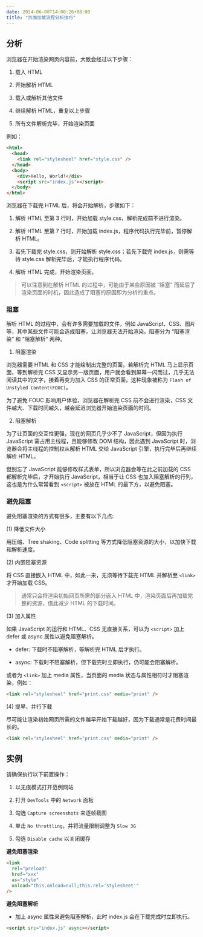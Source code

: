 ```yaml
---
date: 2024-06-08T14:00:26+08:00
title: "页面加载流程分析技巧"
---
```


## 分析

浏览器在开始渲染网页内容前，大致会经过以下步骤：

1. 载入 HTML
    
2. 开始解析 HTML
    
3. 载入或解析其他文件
    
4. 继续解析 HTML，重复以上步骤
    
5. 所有文件解析完毕，开始渲染页面
    

例如：

```html
<html>
  <head>
    <link rel="stylesheel" href="style.css" />
  </head>
  <body>
    <div>Hello, World!</div>
    <script src="index.js"></script>
  </body>
</html>
```

浏览器在下载完 HTML 后，将会开始解析，步骤如下：

1. 解析 HTML 至第 3 行时，开始加载 style.css，解析完成前不进行渲染。
    
2. 解析 HTML 至第 7 行时，开始加载 index.js，程序代码执行完毕前，暂停解析 HTML。
    
3. 若先下载完 style.css，则开始解析 style.css；若先下载完 index.js，则需等待 style.css 解析完毕后，才能执行程序代码。
    
4. 解析 HTML 完成，开始渲染页面。
    

> 可以注意到在解析 HTML 的过程中，可能由于某些原因被 “阻塞” 而延后了渲染页面的时机，因此造成了阻塞的原因即为分析的重点。

### 阻塞

解析 HTML 的过程中，会有许多需要加载的文件，例如 JavaScript、CSS、图片等，其中某些文件可能会造成阻塞，让浏览器无法开始渲染。阻塞分为 “阻塞渲染” 和 “阻塞解析” 两种。

1. 阻塞渲染

浏览器需要 HTML 和 CSS 才能绘制出完整的页面，若解析完 HTML 马上显示页面，等到解析完 CSS 又显示另一版页面，用户就会看到屏幕一闪而过，几乎无法阅读其中的文字，接着再变为加入 CSS 的正常页面，这种现象被称为 `Flash of Unstyled Content(FOUC)`。

为了避免 FOUC 影响用户体验，浏览器在解析完 CSS 前不会进行渲染，CSS 文件越大、下载时间越久，越会延迟浏览器开始渲染页面的时间。

2. 阻塞解析

为了让页面的交互性更强，现在的网页几乎少不了 JavaScript，但因为执行 JavaScript 需占用主线程，且能够修改 DOM 结构，因此遇到 JavaScript 时，浏览器会将主线程的控制权从解析 HTML 交给 JavaScript 引擎，执行完毕后再继续解析 HTML。

但别忘了 JavaScript 能够修改样式表单，所以浏览器会等在此之前加载的 CSS 都解析完毕后，才开始执行 JavaScript，相当于让 CSS 也加入阻塞解析的行列，这也是为什么常常看到 `<script>` 被放在 HTML 的最下方，以避免阻塞。

### 避免阻塞

避免阻塞渲染的方式有很多，主要有以下几点:

(1) 降低文件大小

用压缩、Tree shaking、Code splitting 等方式降低阻塞资源的大小，以加快下载和解析速度。

(2) 内嵌阻塞资源

将 CSS 直接嵌入 HTML 中，如此一来，无须等待下载完 HTML 并解析至 `<link>` 才开始加载 CSS。

> 通常只会将渲染初始网页所需的部分嵌入 HTML 中，渲染页面后再加载完整的资源，借此减少 HTML 的下载时间。

(3) 加入属性

如果 JavaScript 的运行和 HTML、CSS 无直接关系，可以为 `<script>` 加上 defer 或 async 属性以避免阻塞解析。

- defer: 下载时不阻塞解析，等解析完 HTML 后才执行。
    
- async: 下载时不阻塞解析，但下载完时立即执行，仍可能会阻塞解析。
    

或者为 `<link>` 加上 media 属性，当页面的 media 状态与属性相符时才阻塞渲染，例如：

```html
<link rel="stylesheel" href="print.css" media="print" />
```

(4) 提早、并行下载

尽可能让渲染初始网页所需的文件越早开始下载越好，因为下载通常是花费时间最长的。

```html
<link rel="stylesheel" href="print.css" media="print" />
```

## 实例

请确保执行以下前置操作：

1. 以无痕模式打开范例网站
    
2. 打开 `DevTools` 中的 `Network` 面板
    
3. 勾选 `Capture screenshots` 来逐帧截图
    
4. 单击 `No throttling`，并将流量限制调整为 `Slow 3G`
    
5. 勾选 `Disable cache` 以关闭缓存
    

**避免阻塞渲染**

```html
<link
  rel="preload"
  href="xxx"
  as="style"
  onload="this.onload=null;this.rel='stylesheet'"
/>
```

**避免阻塞解析**

- 加上 async 属性来避免阻塞解析，此时 index.js 会在下载完成时立即执行。

```html
<script src="index.js" async></script>
```